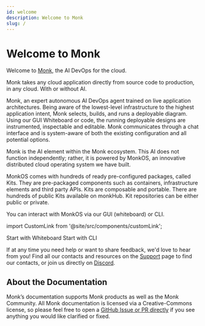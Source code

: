 ```yaml
---
id: welcome
description: Welcome to Monk
slug: /
---
```


# Welcome to Monk

Welcome to [Monk](https://monk.io), the AI DevOps for the cloud.

Monk takes any cloud application directly from source code to production, in any cloud. With or without AI.

Monk, an expert autonomous AI DevOps agent trained on live application architectures. Being aware of the lowest-level infrastructure to the highest application intent, Monk selects, builds, and runs a deployable diagram. Using our GUI Whiteboard or code, the running deployable designs are instrumented, inspectable and editable. Monk communicates through a chat interface and is system-aware of both the existing configuration and all potential options.

Monk is the AI element within the Monk ecosystem. This AI does not function independently; rather, it is powered by MonkOS, an innovative distributed cloud operating system we have built.

MonkOS comes with hundreds of ready pre-configured packages, called Kits. They are pre-packaged components such as containers, infrastructure elements and third party APIs. Kits are composable and portable. There are hundreds of public Kits available on monkHub. Kit repositories can be either public or private.

You can interact with MonkOS via our GUI (whiteboard) or CLI.

import CustomLink from '@site/src/components/customLink';

<CustomLink to="/docs/gui/overview">Start with Whiteboard</CustomLink>
<CustomLink to="/docs/basics/monk-in-10">Start with CLI</CustomLink>

If at any time you need help or want to share feedback, we'd love to hear from you! Find all our contacts and resources on the [Support](about/support.md) page to find our contacts, or join us directly on [Discord](https://discord.gg/monk-io).

## About the Documentation

Monk’s documentation supports Monk products as well as the Monk Community. All Monk documentation is licensed via a Creative-Commons license, so please feel free to open a [GitHub Issue or PR directly](https://github.com/monk-io/docs) if you see anything you would like clarified or fixed.
